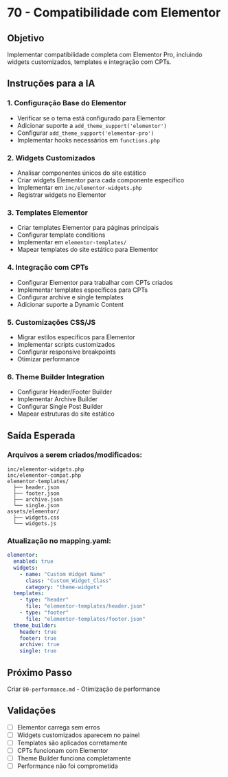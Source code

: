 # 70 - Compatibilidade com Elementor

## Objetivo
Implementar compatibilidade completa com Elementor Pro, incluindo widgets customizados, templates e integração com CPTs.

## Instruções para a IA

### 1. Configuração Base do Elementor
- Verificar se o tema está configurado para Elementor
- Adicionar suporte a `add_theme_support('elementor')`
- Configurar `add_theme_support('elementor-pro')`
- Implementar hooks necessários em `functions.php`

### 2. Widgets Customizados
- Analisar componentes únicos do site estático
- Criar widgets Elementor para cada componente específico
- Implementar em `inc/elementor-widgets.php`
- Registrar widgets no Elementor

### 3. Templates Elementor
- Criar templates Elementor para páginas principais
- Configurar template conditions
- Implementar em `elementor-templates/`
- Mapear templates do site estático para Elementor

### 4. Integração com CPTs
- Configurar Elementor para trabalhar com CPTs criados
- Implementar templates específicos para CPTs
- Configurar archive e single templates
- Adicionar suporte a Dynamic Content

### 5. Customizações CSS/JS
- Migrar estilos específicos para Elementor
- Implementar scripts customizados
- Configurar responsive breakpoints
- Otimizar performance

### 6. Theme Builder Integration
- Configurar Header/Footer Builder
- Implementar Archive Builder
- Configurar Single Post Builder
- Mapear estruturas do site estático

## Saída Esperada

### Arquivos a serem criados/modificados:
```
inc/elementor-widgets.php
inc/elementor-compat.php
elementor-templates/
  ├── header.json
  ├── footer.json
  ├── archive.json
  └── single.json
assets/elementor/
  ├── widgets.css
  └── widgets.js
```

### Atualização no mapping.yaml:
```yaml
elementor:
  enabled: true
  widgets:
    - name: "Custom Widget Name"
      class: "Custom_Widget_Class"
      category: "theme-widgets"
  templates:
    - type: "header"
      file: "elementor-templates/header.json"
    - type: "footer"
      file: "elementor-templates/footer.json"
  theme_builder:
    header: true
    footer: true
    archive: true
    single: true
```

## Próximo Passo
Criar `80-performance.md` - Otimização de performance

## Validações
- [ ] Elementor carrega sem erros
- [ ] Widgets customizados aparecem no painel
- [ ] Templates são aplicados corretamente
- [ ] CPTs funcionam com Elementor
- [ ] Theme Builder funciona completamente
- [ ] Performance não foi comprometida